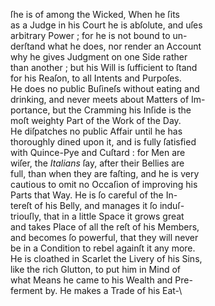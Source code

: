 ſhe is of among the Wicked,  When he ſits\
as a Judge in his Court he is abſolute, and uſes\
arbitrary Power ;  for he is not bound to un-\
derſtand what he does, nor render an Account\
why he gives Judgment on one Side rather\
than another ;  but his Will is ſufficient to ſtand\
for his Reaſon, to all Intents and Purpoſes.\
He does no public Buſineſs without eating and\
drinking, and never meets about Matters of Im-\
portance, but the Cramming his Inſide is the\
moſt weighty Part of the Work of the Day.\
He diſpatches no public Affair until he has\
thoroughly dined upon it, and is fully ſatisfied\
with Quince-Pye and Cuſtard \:  for Men are\
wiſer, the *Italians* ſay, after their Bellies are\
full, than when they are faſting, and he is very\
cautious to omit no Occaſion of improving his\
Parts that Way.  He is ſo careful of the In-\
tereſt of his Belly, and manages it ſo induſ-\
triouſly, that in a little Space it grows great\
and takes Place of all the reſt of his Members,\
and becomes ſo powerful, that they will never\
be in a Condition to rebel againſt it any more.\
He is cloathed in Scarlet the Livery of his Sins,\
like the rich Glutton, to put him in Mind of\
what Means he came to his Wealth and Pre-\
ferment by.  He makes a Trade of his Eat-\
